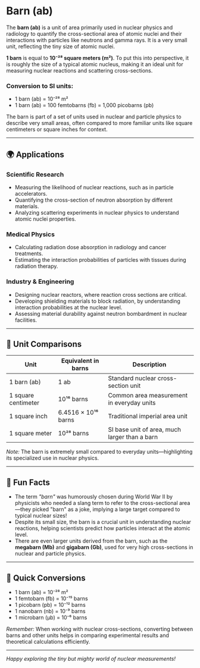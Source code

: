 # Barn (ab)

The **barn (ab)** is a unit of area primarily used in nuclear physics and radiology to quantify the cross-sectional area of atomic nuclei and their interactions with particles like neutrons and gamma rays. It is a very small unit, reflecting the tiny size of atomic nuclei. 

**1 barn** is equal to **10⁻²⁸ square meters (m²)**. To put this into perspective, it is roughly the size of a typical atomic nucleus, making it an ideal unit for measuring nuclear reactions and scattering cross-sections.

### Conversion to SI units:
- 1 barn (ab) = 10⁻²⁸ m²
- 1 barn (ab) = 100 femtobarns (fb) = 1,000 picobarns (pb)

The barn is part of a set of units used in nuclear and particle physics to describe very small areas, often compared to more familiar units like square centimeters or square inches for context.

---

## 🌍 Applications

### Scientific Research
- Measuring the likelihood of nuclear reactions, such as in particle accelerators.
- Quantifying the cross-section of neutron absorption by different materials.
- Analyzing scattering experiments in nuclear physics to understand atomic nuclei properties.

### Medical Physics
- Calculating radiation dose absorption in radiology and cancer treatments.
- Estimating the interaction probabilities of particles with tissues during radiation therapy.

### Industry & Engineering
- Designing nuclear reactors, where reaction cross sections are critical.
- Developing shielding materials to block radiation, by understanding interaction probabilities at the nuclear level.
- Assessing material durability against neutron bombardment in nuclear facilities.

---

## 📏 Unit Comparisons

| Unit                 | Equivalent in barns | Description                                   |
|----------------------|-----------------------|----------------------------------------------|
| 1 barn (ab)        | 1 ab                  | Standard nuclear cross-section unit        |
| 1 square centimeter | 10¹⁶ barns           | Common area measurement in everyday units  |
| 1 square inch     | 6.4516 × 10¹⁶ barns   | Traditional imperial area unit             |
| 1 square meter    | 10²⁸ barns            | SI base unit of area, much larger than a barn |

*Note:* The barn is extremely small compared to everyday units—highlighting its specialized use in nuclear physics.

---

## 🌟 Fun Facts
- The term *"barn"* was humorously chosen during World War II by physicists who needed a slang term to refer to the cross-sectional area—they picked "barn" as a joke, implying a large target compared to typical nuclear sizes!
- Despite its small size, the barn is a crucial unit in understanding nuclear reactions, helping scientists predict how particles interact at the atomic level.
- There are even larger units derived from the barn, such as the **megabarn (Mb)** and **gigabarn (Gb)**, used for very high cross-sections in nuclear and particle physics.

---

## 🔄 Quick Conversions
- 1 barn (ab) = 10⁻²⁸ m²
- 1 femtobarn (fb) = 10⁻¹⁵ barns
- 1 picobarn (pb) = 10⁻¹² barns
- 1 nanobarn (nb) = 10⁻⁹ barns
- 1 microbarn (μb) = 10⁻⁶ barns

*Remember:* When working with nuclear cross-sections, converting between barns and other units helps in comparing experimental results and theoretical calculations efficiently.

---

*Happy exploring the tiny but mighty world of nuclear measurements!*